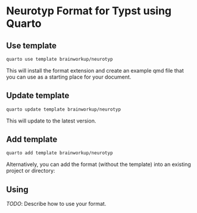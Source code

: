 # Neurotyp Format for Typst using Quarto

## Use template

```bash
quarto use template brainworkup/neurotyp
```

This will install the format extension and create an example qmd file that you
can use as a starting place for your document.

## Update template

```bash
quarto update template brainworkup/neurotyp
```

This will update to the latest version.

## Add template

```bash
quarto add template brainworkup/neurotyp
```

Alternatively, you can add the format (without the template) into an existing project or directory:


## Using

_TODO_: Describe how to use your format.
